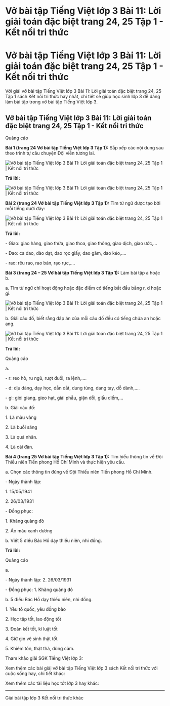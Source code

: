# Vở bài tập Tiếng Việt lớp 3 Bài 11: Lời giải toán đặc biệt trang 24, 25 Tập 1 - Kết nối tri thức

# Vở bài tập Tiếng Việt lớp 3 Bài 11: Lời giải toán đặc biệt trang 24, 25 Tập 1 - Kết nối tri thức

Với giải vở bài tập Tiếng Việt lớp 3 Bài 11: Lời giải toán đặc biệt trang 24, 25 Tập 1 sách Kết nối tri thức hay nhất, chi tiết sẽ giúp học sinh lớp 3 dễ dàng làm bài tập trong vở bài tập Tiếng Việt lớp 3.

## Vở bài tập Tiếng Việt lớp 3 Bài 11: Lời giải toán đặc biệt trang 24, 25 Tập 1 - Kết nối tri thức

Quảng cáo

**Bài 1 (trang 24 Vở bài tập Tiếng Việt lớp 3 Tập 1):** Sắp xếp các nội dung sau theo trình tự câu chuyện Đội viên tương lai.

![Vở bài tập Tiếng Việt lớp 3 Bài 11: Lời giải toán đặc biệt trang 24, 25 Tập 1 | Kết nối tri thức](https://vietjack.com/vbt-tieng-viet-3-kn/images/bai-11-loi-giai-toan-dac-biet.PNG)

**Trả lời:**

![Vở bài tập Tiếng Việt lớp 3 Bài 11: Lời giải toán đặc biệt trang 24, 25 Tập 1 | Kết nối tri thức](https://vietjack.com/vbt-tieng-viet-3-kn/images/bai-11-loi-giai-toan-dac-biet-a.PNG)

**Bài 2 (trang 24 Vở bài tập Tiếng Việt lớp 3 Tập 1):** Tìm từ ngữ được tạo bởi mỗi tiếng dưới đây:

![Vở bài tập Tiếng Việt lớp 3 Bài 11: Lời giải toán đặc biệt trang 24, 25 Tập 1 | Kết nối tri thức](https://vietjack.com/vbt-tieng-viet-3-kn/images/bai-11-loi-giai-toan-dac-biet-1a.PNG)

**Trả lời:**

\- Giao: giao hàng, giao thừa, giao thoa, giao thông, giao dịch, giao ước,…

\- Dao: ca dao, dào dạt, dao rọc giấy, dao găm, dao kéo,….

\- rao: rêu rao, rao bán, rạo rực,….

**Bài 3 (trang 24 – 25 Vở bài tập Tiếng Việt lớp 3 Tập 1):** Làm bài tập a hoặc b.

a. Tìm từ ngữ chỉ hoạt động hoặc đặc điểm có tiếng bắt đầu bằng r, d hoặc gi.

![Vở bài tập Tiếng Việt lớp 3 Bài 11: Lời giải toán đặc biệt trang 24, 25 Tập 1 | Kết nối tri thức](https://vietjack.com/vbt-tieng-viet-3-kn/images/bai-11-loi-giai-toan-dac-biet-1b.PNG)

b. Giải câu đố, biết rằng đáp án của mỗi câu đố đều có tiếng chứa an hoặc ang.

![Vở bài tập Tiếng Việt lớp 3 Bài 11: Lời giải toán đặc biệt trang 24, 25 Tập 1 | Kết nối tri thức](https://vietjack.com/vbt-tieng-viet-3-kn/images/bai-11-loi-giai-toan-dac-biet-1c.PNG)

**Trả lời:**

Quảng cáo

a. 

\- r: reo hò, ru ngủ, rượt đuổi, ra lệnh,….

\- d: dịu dàng, dạy học, dẫn dắt, dung túng, dang tay, dỗ dành,….

\- gi: giỏi giang, gieo hạt, giải phẫu, giận dỗi, giấu diếm,…

b. Giải câu đố:

1\. Là màu vàng

2\. Là buổi sáng

3\. Là quả nhãn.

4\. Là cái đàn.

**Bài 4 (trang 25 Vở bài tập Tiếng Việt lớp 3 Tập 1):** Tìm hiểu thông tin về Đội Thiếu niên Tiền phong Hồ Chí Minh và thực hiện yêu cầu.

a. Chọn các thông tin đúng về Đội Thiếu niên Tiền phong Hồ Chí Minh.

\- Ngày thành lập: 

1\. 15/05/1941

2\. 26/03/1931

\- Đồng phục: 

1\. Khăng quàng đỏ

2\. Áo màu xanh dương

b. Viết 5 điều Bác Hồ dạy thiếu niên, nhi đồng.

**Trả lời:**

Quảng cáo

a. 

\- Ngày thành lập: 2. 26/03/1931

\- Đồng phục: 1. Khăng quàng đỏ

b. 5 điều Bác Hồ dạy thiếu niên, nhi đồng.

1\. Yêu tổ quốc, yêu đồng bào

2\. Học tập tốt, lao động tốt

3\. Đoàn kết tốt, kỉ luật tốt

4\. Giữ gìn vệ sinh thật tốt

5\. Khiêm tốn, thật thà, dũng cảm.

Tham khảo giải SGK Tiếng Việt lớp 3:

Xem thêm các bài giải vở bài tập Tiếng Việt lớp 3 sách Kết nối tri thức với cuộc sống hay, chi tiết khác:

Xem thêm các tài liệu học tốt lớp 3 hay khác:

* * *

Giải bài tập lớp 3 Kết nối tri thức khác
